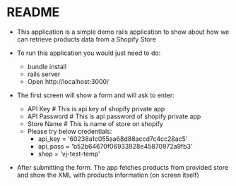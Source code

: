 # README

- This application is a simple demo rails application to show about how we can retrieve products data from a Shopify Store

- To run this application you would just need to do:
   - bundle install
   - rails server
   - Open http://localhost:3000/

- The first screen will show a form and will ask to enter:
   - API Key # This is api key of shopify private app
   - API Password # This is api password of shopify private app
   - Store Name # This is name of store on shopify
   - Please try below credentials:
      - api_key   = '60238a1c055aa68d88accd7c4cc28ac5'
      - api_pass  = 'b52b64670f06933928e45870972a9fb3'
      - shop = 'vj-test-temp'
- After submitting the form. The app fetches products from provided store and show the XML with products information (on screen itself)
